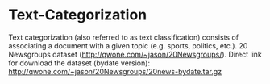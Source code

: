 # Text-Categorization
Text categorization (also referred to as text classification) consists of associating a document with a given topic (e.g. sports, politics, etc.). 20 Newsgroups dataset (http://qwone.com/~jason/20Newsgroups/). Direct link for download the dataset (bydate version): http://qwone.com/~jason/20Newsgroups/20news-bydate.tar.gz
